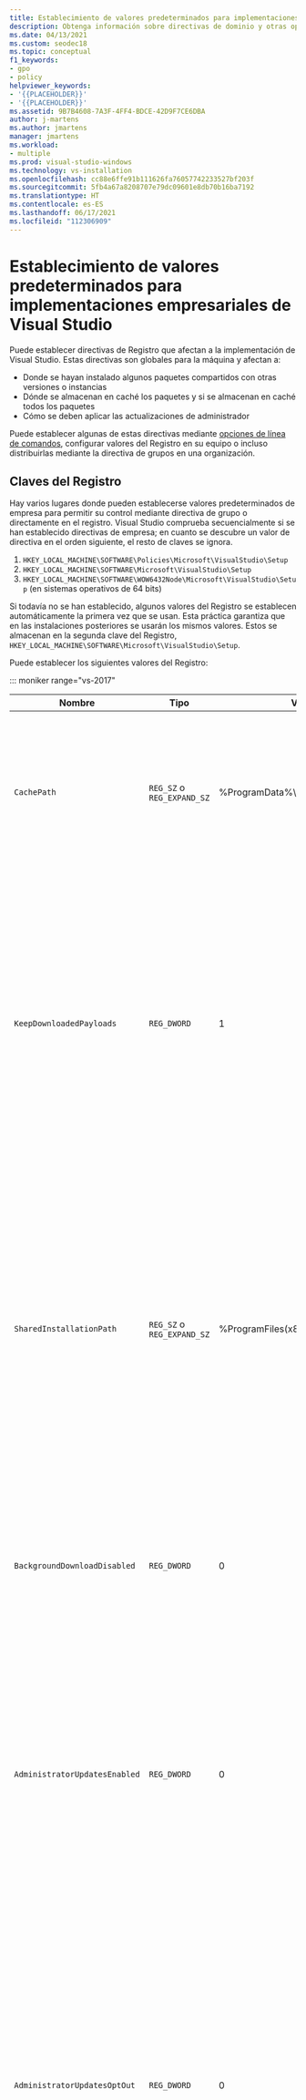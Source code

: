 ```yaml
---
title: Establecimiento de valores predeterminados para implementaciones empresariales
description: Obtenga información sobre directivas de dominio y otras operaciones de configuración para implementaciones empresariales de Visual Studio.
ms.date: 04/13/2021
ms.custom: seodec18
ms.topic: conceptual
f1_keywords:
- gpo
- policy
helpviewer_keywords:
- '{{PLACEHOLDER}}'
- '{{PLACEHOLDER}}'
ms.assetid: 9B7B4608-7A3F-4FF4-BDCE-42D9F7CE6DBA
author: j-martens
ms.author: jmartens
manager: jmartens
ms.workload:
- multiple
ms.prod: visual-studio-windows
ms.technology: vs-installation
ms.openlocfilehash: cc88e6ffe91b111626fa76057742233527bf203f
ms.sourcegitcommit: 5fb4a67a8208707e79dc09601e8db70b16ba7192
ms.translationtype: HT
ms.contentlocale: es-ES
ms.lasthandoff: 06/17/2021
ms.locfileid: "112306909"
---
```

# <a name="set-defaults-for-enterprise-deployments-of-visual-studio"></a>Establecimiento de valores predeterminados para implementaciones empresariales de Visual Studio

Puede establecer directivas de Registro que afectan a la implementación de Visual Studio. Estas directivas son globales para la máquina y afectan a:

- Donde se hayan instalado algunos paquetes compartidos con otras versiones o instancias
- Dónde se almacenan en caché los paquetes y si se almacenan en caché todos los paquetes
- Cómo se deben aplicar las actualizaciones de administrador

Puede establecer algunas de estas directivas mediante [opciones de línea de comandos](use-command-line-parameters-to-install-visual-studio.md), configurar valores del Registro en su equipo o incluso distribuirlas mediante la directiva de grupos en una organización.

## <a name="registry-keys"></a>Claves del Registro

Hay varios lugares donde pueden establecerse valores predeterminados de empresa para permitir su control mediante directiva de grupo o directamente en el registro. Visual Studio comprueba secuencialmente si se han establecido directivas de empresa; en cuanto se descubre un valor de directiva en el orden siguiente, el resto de claves se ignora.

1. `HKEY_LOCAL_MACHINE\SOFTWARE\Policies\Microsoft\VisualStudio\Setup`
2. `HKEY_LOCAL_MACHINE\SOFTWARE\Microsoft\VisualStudio\Setup`
3. `HKEY_LOCAL_MACHINE\SOFTWARE\WOW6432Node\Microsoft\VisualStudio\Setup` (en sistemas operativos de 64 bits)

Si todavía no se han establecido, algunos valores del Registro se establecen automáticamente la primera vez que se usan. Esta práctica garantiza que en las instalaciones posteriores se usarán los mismos valores. Estos se almacenan en la segunda clave del Registro, `HKEY_LOCAL_MACHINE\SOFTWARE\Microsoft\VisualStudio\Setup`.

Puede establecer los siguientes valores del Registro:

::: moniker range="vs-2017"

| **Nombre**                      | **Tipo**                    | **Valor predeterminado**                                         | **Descripción**                                                                                                                                                                                                                                                                                                                                                                                                                                                              |
|-------------------------------|-----------------------------|-----------------------------------------------------|------------------------------------------------------------------------------------------------------------------------------------------------------------------------------------------------------------------------------------------------------------------------------------------------------------------------------------------------------------------------------------------------------------------------------------------------------------------------------|
| `CachePath`                   | `REG_SZ` o `REG_EXPAND_SZ` | %ProgramData%\Microsoft\VisualStudio\Packages       | El directorio donde se almacenan los manifiestos de paquete y, opcionalmente, las cargas. Para más información, consulte la página [Deshabilitación o traslado de la caché de paquetes](disable-or-move-the-package-cache.md).                                                                                                                                                                                                                                                                                        |
| `KeepDownloadedPayloads`      | `REG_DWORD`                 | 1                                                   | Mantenga instaladas las cargas de paquetes incluso después de estar instaladas. Puede cambiar el valor en cualquier momento. Al deshabilitar la directiva, se quitan las cargas de paquetes almacenadas en caché de la instancia reparada o modificada. Para más información, consulte la página [Deshabilitación o traslado de la caché de paquetes](disable-or-move-the-package-cache.md).                                                                                                                                                                             |
| `SharedInstallationPath`      | `REG_SZ` o `REG_EXPAND_SZ` | %ProgramFiles(x86)%\Microsoft Visual Studio\Shared  | El directorio donde están instalados algunos paquetes compartidos entre versiones de instancias de Visual Studio. Puede cambiar el valor en cualquier momento, pero el cambio solo afectará a las futuras instalaciones. Los productos que ya están instalados en la ubicación antigua no se deben mover, ya que es posible que dejen de funcionar correctamente.                                                                                                                                                                                  |
| `BackgroundDownloadDisabled`  | `REG_DWORD`                 | 0                                                   | Impida que el programa de instalación descargue actualizaciones automáticamente relativas a cualquier producto de Visual Studio instalado. Puede cambiar el valor en cualquier momento.                                                                                                                                                                                                                                                                                                                                             |
| `AdministratorUpdatesEnabled` | `REG_DWORD`                 | 0                                                   | Permite aplicar actualizaciones de administrador al equipo cliente. Si este valor falta o está establecido en 0, se bloquearán las actualizaciones de administrador. Este valor es para uso administrativo. Para más información, consulte [Habilitación de actualizaciones de administrador](enabling-administrator-updates.md).                                                                                                                                                                                      |
| `AdministratorUpdatesOptOut`  | `REG_DWORD`                 | 0                                                   | Indica que el usuario no quiere recibir actualizaciones de administrador en Visual Studio. La ausencia de la clave del Registro, o un valor establecido de 0, significa que el usuario de Visual Studio quiere recibir actualizaciones de administrador en Visual Studio. Esta opción va dirigida a los usuarios desarrolladores (si tienen permisos de administrador en la máquina cliente). Para más información, consulte [Aplicación de actualizaciones de administrador](../install/applying-administrator-updates.md#understanding-configuration-options). |
| `UpdateConfigurationFile`     | `REG_SZ` o `REG_EXPAND_SZ` | %ProgramData%\Microsoft\VisualStudio\updates.config | La ruta de acceso de archivo para configurar las actualizaciones administrativas. Para más información, consulte [Métodos para configurar una actualización de administrador](../install/applying-administrator-updates.md#methods-for-configuring-an-administrator-update).                                                                                                                                                                                                                                             |

::: moniker-end

::: moniker range="vs-2019"

| **Nombre**                         | **Tipo**                    | **Valor predeterminado**                                         | **Descripción**                                                                                                                                                                                                                                                                                                                                                                                                                                                              |
|----------------------------------|-----------------------------|-----------------------------------------------------|------------------------------------------------------------------------------------------------------------------------------------------------------------------------------------------------------------------------------------------------------------------------------------------------------------------------------------------------------------------------------------------------------------------------------------------------------------------------------|
| `CachePath`                      | `REG_SZ` o `REG_EXPAND_SZ` | %ProgramData%\Microsoft\VisualStudio\Packages       | El directorio donde se almacenan los manifiestos de paquete y, opcionalmente, las cargas. Para más información, consulte la página [Deshabilitación o traslado de la caché de paquetes](disable-or-move-the-package-cache.md).                                                                                                                                                                                                                                                                                        |
| `KeepDownloadedPayloads`         | `REG_DWORD`                 | 1                                                   | Mantenga instaladas las cargas de paquetes incluso después de estar instaladas. Puede cambiar el valor en cualquier momento. Al deshabilitar la directiva, se quitan las cargas de paquetes almacenadas en caché de la instancia reparada o modificada. Para más información, consulte la página [Deshabilitación o traslado de la caché de paquetes](disable-or-move-the-package-cache.md).                                                                                                                                                                             |
| `SharedInstallationPath`         | `REG_SZ` o `REG_EXPAND_SZ` | %ProgramFiles(x86)%\Microsoft Visual Studio\Shared  | El directorio donde están instalados algunos paquetes compartidos entre versiones de instancias de Visual Studio. Puede cambiar el valor en cualquier momento, pero el cambio solo afectará a las futuras instalaciones. Los productos que ya están instalados en la ubicación antigua no se deben mover, ya que es posible que dejen de funcionar correctamente.                                                                                                                                                                                  |
| `BackgroundDownloadDisabled`     | `REG_DWORD`                 | 0                                                   | Impida que el programa de instalación descargue actualizaciones automáticamente relativas a cualquier producto de Visual Studio instalado. Puede cambiar el valor en cualquier momento.                                                                                                                                                                                                                                                                                                                                             |
| `AdministratorUpdatesEnabled`    | `REG_DWORD`                 | 0                                                   | Permite aplicar actualizaciones de administrador al equipo cliente. Si este valor falta o está establecido en 0, se bloquearán las actualizaciones de administrador. Este valor es para uso administrativo. Para más información, consulte [Habilitación de actualizaciones de administrador](enabling-administrator-updates.md).                                                                                                                                                                                      |
| `AdministratorUpdatesOptOut`     | `REG_DWORD`                 | 0                                                   | Indica que el usuario no quiere recibir actualizaciones de administrador en Visual Studio. La ausencia de la clave del Registro, o un valor establecido de 0, significa que el usuario de Visual Studio quiere recibir actualizaciones de administrador en Visual Studio. Esta opción va dirigida a los usuarios desarrolladores (si tienen permisos de administrador en la máquina cliente). Para más información, consulte [Aplicación de actualizaciones de administrador](../install/applying-administrator-updates.md#understanding-configuration-options). |
| `UpdateConfigurationFile`        | `REG_SZ` o `REG_EXPAND_SZ` | %ProgramData%\Microsoft\VisualStudio\updates.config | La ruta de acceso de archivo para configurar las actualizaciones administrativas. Para más información, consulte [Métodos para configurar una actualización de administrador](../install/applying-administrator-updates.md#methods-for-configuring-an-administrator-update).                                                                                                                                                                                                                                             |
| `BaselineStickinessVersions2019` | `REG_SZ` o `REG_EXPAND_SZ` | `16.7.0`                                            | La versión secundaria de línea de base de servicio en la que debe permanecer el cliente. Para más información, consulte la página [Aplicación de actualizaciones de administrador](../install/applying-administrator-updates.md#understanding-configuration-options).                                                                                                                                                                                                                                                    |

::: moniker-end

::: moniker range=">=vs-2022"

| **Nombre**                         | **Tipo**                    | **Valor predeterminado**                                         | **Descripción**                                                                                                                                                                                                                                                                                                                                                                                                                                                              |
|----------------------------------|-----------------------------|-----------------------------------------------------|------------------------------------------------------------------------------------------------------------------------------------------------------------------------------------------------------------------------------------------------------------------------------------------------------------------------------------------------------------------------------------------------------------------------------------------------------------------------------|
| `CachePath`                      | `REG_SZ` o `REG_EXPAND_SZ` | %ProgramData%\Microsoft\VisualStudio\Packages       | El directorio donde se almacenan los manifiestos de paquete y, opcionalmente, las cargas. Para más información, consulte la página [Deshabilitación o traslado de la caché de paquetes](disable-or-move-the-package-cache.md).                                                                                                                                                                                                                                                                                        |
| `KeepDownloadedPayloads`         | `REG_DWORD`                 | 1                                                   | Mantenga instaladas las cargas de paquetes incluso después de estar instaladas. Puede cambiar el valor en cualquier momento. Al deshabilitar la directiva, se quitan las cargas de paquetes almacenadas en caché de la instancia reparada o modificada. Para más información, consulte la página [Deshabilitación o traslado de la caché de paquetes](disable-or-move-the-package-cache.md).                                                                                                                                                                             |
| `SharedInstallationPath`         | `REG_SZ` o `REG_EXPAND_SZ` | %ProgramFiles%\Microsoft Visual Studio\Shared       | El directorio donde están instalados algunos paquetes compartidos entre versiones de instancias de Visual Studio. Puede cambiar el valor en cualquier momento, pero el cambio solo afectará a las futuras instalaciones. Los productos que ya están instalados en la ubicación antigua no se deben mover, ya que es posible que dejen de funcionar correctamente.                                                                                                                                                                                  |
| `BackgroundDownloadDisabled`     | `REG_DWORD`                 | 0                                                   | Impida que el programa de instalación descargue actualizaciones automáticamente relativas a cualquier producto de Visual Studio instalado. Puede cambiar el valor en cualquier momento.                                                                                                                                                                                                                                                                                                                                             |
| `AdministratorUpdatesEnabled`    | `REG_DWORD`                 | 0                                                   | Permite aplicar actualizaciones de administrador al equipo cliente. Si este valor falta o está establecido en 0, se bloquearán las actualizaciones de administrador. Este valor es para uso administrativo. Para más información, consulte [Habilitación de actualizaciones de administrador](enabling-administrator-updates.md).                                                                                                                                                                                      |
| `AdministratorUpdatesOptOut`     | `REG_DWORD`                 | 0                                                   | Indica que el usuario no quiere recibir actualizaciones de administrador en Visual Studio. La ausencia de la clave del Registro, o un valor establecido de 0, significa que el usuario de Visual Studio quiere recibir actualizaciones de administrador en Visual Studio. Esta opción va dirigida a los usuarios desarrolladores (si tienen permisos de administrador en la máquina cliente). Para más información, consulte [Aplicación de actualizaciones de administrador](../install/applying-administrator-updates.md#understanding-configuration-options). |
| `UpdateConfigurationFile`        | `REG_SZ` o `REG_EXPAND_SZ` | %ProgramData%\Microsoft\VisualStudio\updates.config | La ruta de acceso de archivo para configurar las actualizaciones administrativas. Para más información, consulte [Métodos para configurar una actualización de administrador](../install/applying-administrator-updates.md#methods-for-configuring-an-administrator-update).                                                                                                                                                                                                                                             |
| `BaselineStickinessVersions2019` | `REG_SZ` o `REG_EXPAND_SZ` | `16.7.0`                                            | La versión secundaria de línea de base de servicio en la que debe permanecer el cliente. Para más información, consulte la página [Aplicación de actualizaciones de administrador](../install/applying-administrator-updates.md#understanding-configuration-options).                                                                                                                                                                                                                                                    |

::: moniker-end

> [!IMPORTANT]
> Si cambia la directiva del registro `CachePath` después de una instalación, debe mover la caché de paquetes existente a la nueva ubicación y asegurarse de que esté protegida de forma que `SYSTEM` y `Administrators` tengan acceso de control total y `Everyone`, de lectura.
> Si no se mueve o no se protege la caché existente, es posible que las futuras instalaciones experimenten problemas.

[!INCLUDE[install_get_support_md](includes/install_get_support_md.md)]

## <a name="see-also"></a>Consulte también

- [Instalación de Visual Studio](install-visual-studio.md)
- [Guía del administrador de Visual Studio](visual-studio-administrator-guide.md)
- [Aplicación de las actualizaciones de administrador](applying-administrator-updates.md)
- [Deshabilitación o traslado de la caché de paquetes](disable-or-move-the-package-cache.md)
- [Usar parámetros de la línea de comandos para instalar Visual Studio](use-command-line-parameters-to-install-visual-studio.md)
